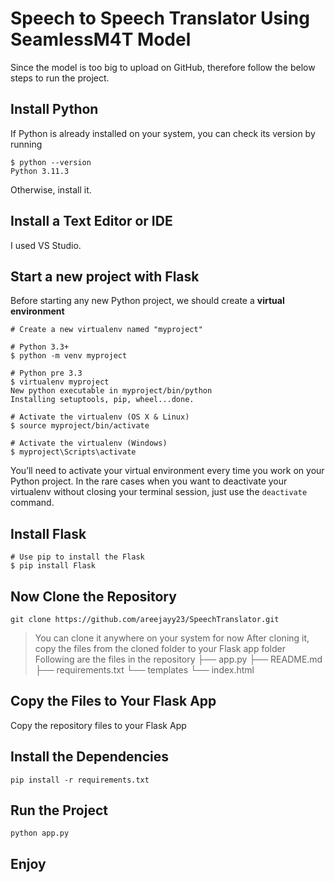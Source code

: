 # Speech to Speech Translator Using SeamlessM4T Model

Since the model is too big to upload on GitHub, therefore follow the below steps to run the project.

## Install Python
If Python is already installed on your system, you can check its version by running
```
$ python --version
Python 3.11.3
```
Otherwise, install it.
## Install a Text Editor or IDE
I used VS Studio.

## Start a new project with Flask
Before starting any new Python project, we should create a **virtual environment**
```
# Create a new virtualenv named "myproject"

# Python 3.3+
$ python -m venv myproject

# Python pre 3.3
$ virtualenv myproject
New python executable in myproject/bin/python
Installing setuptools, pip, wheel...done.

# Activate the virtualenv (OS X & Linux)
$ source myproject/bin/activate

# Activate the virtualenv (Windows)
$ myproject\Scripts\activate
```
You’ll need to activate your virtual environment every time you work on your Python project. In the rare cases when you want to deactivate your virtualenv without closing your terminal session, just use the `deactivate` command.

## Install Flask
```
# Use pip to install the Flask
$ pip install Flask 
```
## Now Clone the Repository
```
git clone https://github.com/areejayy23/SpeechTranslator.git
```
> You can clone it anywhere on your system for now
> After cloning it, copy the files from the cloned folder to your Flask app folder
> Following are the files in the repository
├── app.py
├── README.md
├── requirements.txt
└── templates
    └── index.html

## Copy the Files to Your Flask App
Copy the repository files to your Flask App
## Install the Dependencies
```
pip install -r requirements.txt
```
## Run the Project

```python app.py```

## Enjoy
